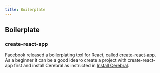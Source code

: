 ```yaml
---
title: Boilerplate
---
```


## Boilerplate

### create-react-app

Facebook released a boilerplating tool for React, called [create-react-app](https://facebook.github.io/react/blog/2016/07/22/create-apps-with-no-configuration.html). As a beginner it can be a good idea to create a project with create-react-app first and install Cerebral as instructed in [Install Cerebral](01_cerebral.html).
